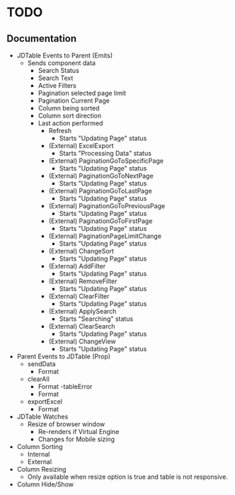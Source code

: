 # TODO

## Documentation

- JDTable Events to Parent (Emits)
    - Sends component data
        - Search Status
        - Search Text
        - Active Filters
        - Pagination selected page limit
        - Pagination Current Page
        - Column being sorted
        - Column sort direction
        - Last action performed
            - Refresh
                - Starts "Updating Page" status
            - (External) ExcelExport
                - Starts "Processing Data" status
            - (External) PaginationGoToSpecificPage
                - Starts "Updating Page" status
            - (External) PaginationGoToNextPage
                - Starts "Updating Page" status
            - (External) PaginationGoToLastPage
                - Starts "Updating Page" status
            - (External) PaginationGoToPreviousPage
                - Starts "Updating Page" status
            - (External) PaginationGoToFirstPage
                - Starts "Updating Page" status
            - (External) PaginationPageLimitChange
                - Starts "Updating Page" status
            - (External) ChangeSort
                - Starts "Updating Page" status 
            - (External) AddFilter
                - Starts "Updating Page" status 
            - (External) RemoveFilter
                - Starts "Updating Page" status 
            - (External) ClearFilter
                - Starts "Updating Page" status 
            - (External) ApplySearch
                - Starts "Searching" status 
            - (External) ClearSearch
                - Starts "Updating Page" status
            - (External) ChangeView
                - Starts "Updating Page" status
- Parent Events to JDTable (Prop)
    - sendData
        - Format
    - clearAll
        - Format
    -tableError
        - Format
    - exportExcel
        - Format
- JDTable Watches
    - Resize of browser window
        - Re-renders if Virtual Engine
        - Changes for Mobile sizing
- Column Sorting
    - Internal
    - External
- Column Resizing
    - Only available when resize option is true and table is not responsive.
- Column Hide/Show